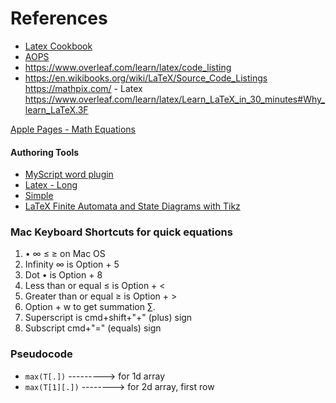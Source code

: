 # References
- [Latex Cookbook](https://latex-cookbook.net/)
- [AOPS](https://artofproblemsolving.com/wiki/index.php/LaTeX:LaTeX_on_AoPS)
- https://www.overleaf.com/learn/latex/code_listing
- https://en.wikibooks.org/wiki/LaTeX/Source_Code_Listings
https://mathpix.com/ - Latex
https://www.overleaf.com/learn/latex/Learn_LaTeX_in_30_minutes#Why_learn_LaTeX.3F

[Apple Pages - Math Equations](https://support.apple.com/en-ca/guide/pages/tanca5a4fbd9/mac#:~:text=in%20the%20toolbar%2C%20then%20choose,Click%20Use%20Pages)

#### Authoring Tools
- [MyScript word plugin](https://www.youtube.com/watch?v=V6lGATgQeZQ&feature=youtu.be)
- [Latex - Long](https://www.youtube.com/watch?v=VhmkLrOjLsw)
- [Simple](https://www.youtube.com/watch?v=Jp0lPj2-DQA)
- [LaTeX Finite Automata and State Diagrams with Tikz](https://hayesall.com/blog/latex-automata/)

### Mac Keyboard Shortcuts for quick equations
1. • ∞ ≤ ≥ on Mac OS
2. Infinity ∞ is Option + 5
3. Dot • is Option + 8 
4. Less than or equal ≤ is Option + <
5. Greater than or equal ≥ is Option + >
6. Option + w to get summation ∑.
7. Superscript is cmd+shift+"+" (plus) sign
8. Subscript cmd+"=" (equals) sign

### Pseudocode
- `max(T[.])` ---------> for 1d array
- `max(T[1][.])` --------> for 2d array, first row
